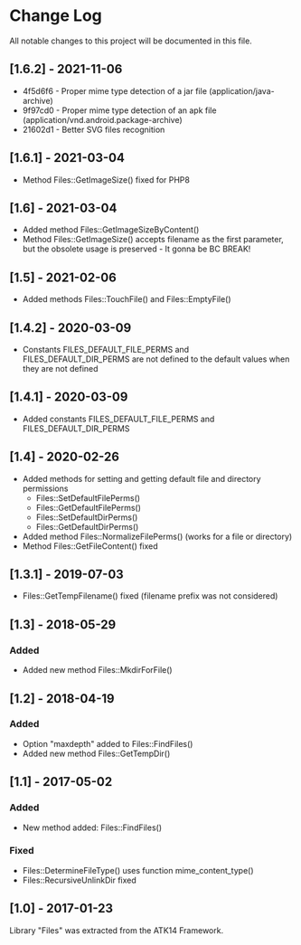 # Change Log
All notable changes to this project will be documented in this file.

## [1.6.2] - 2021-11-06

- 4f5d6f6 - Proper mime type detection of a jar file (application/java-archive)
- 9f97cd0 - Proper mime type detection of an apk file (application/vnd.android.package-archive)
- 21602d1 - Better SVG files recognition

## [1.6.1] - 2021-03-04

- Method Files::GetImageSize() fixed for PHP8

## [1.6] - 2021-03-04

- Added method Files::GetImageSizeByContent()
- Method Files::GetImageSize() accepts filename as the first parameter, but the obsolete usage is preserved - It gonna be BC BREAK!

## [1.5] - 2021-02-06

- Added methods Files::TouchFile() and Files::EmptyFile()

## [1.4.2] - 2020-03-09

- Constants FILES_DEFAULT_FILE_PERMS and FILES_DEFAULT_DIR_PERMS are not defined to the default values when they are not defined

## [1.4.1] - 2020-03-09

- Added constants FILES_DEFAULT_FILE_PERMS and FILES_DEFAULT_DIR_PERMS

## [1.4] - 2020-02-26

- Added methods for setting and getting default file and directory permissions
  - Files::SetDefaultFilePerms()
  - Files::GetDefaultFilePerms()
  - Files::SetDefaultDirPerms()
  - Files::GetDefaultDirPerms()
- Added method Files::NormalizeFilePerms() (works for a file or directory)
- Method Files::GetFileContent() fixed

## [1.3.1] - 2019-07-03

- Files::GetTempFilename() fixed (filename prefix was not considered)

## [1.3] - 2018-05-29

### Added
- Added new method Files::MkdirForFile()

## [1.2] - 2018-04-19

### Added
- Option "maxdepth" added to Files::FindFiles()
- Added new method Files::GetTempDir()

## [1.1] - 2017-05-02

### Added
- New method added: Files::FindFiles()

### Fixed
- Files::DetermineFileType() uses function mime_content_type()
- Files::RecursiveUnlinkDir fixed

## [1.0] - 2017-01-23

Library "Files" was extracted from the ATK14 Framework.
